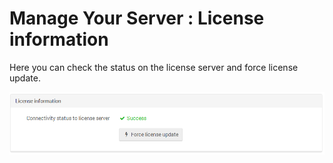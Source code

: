 ﻿# Manage Your Server : License information

Here you can check the status on the license server and force license update.

![Figure 1. Manage Your Server. License information.](images/license_information.png)

